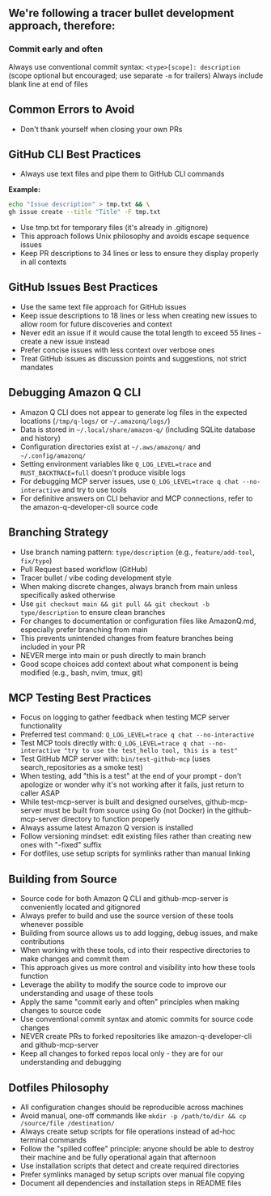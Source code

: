 ## We're following a tracer bullet development approach, therefore:

### Commit early and often
Always use conventional commit syntax: `<type>[scope]: description` (scope optional but encouraged; use separate `-m` for trailers)
Always include blank line at end of files

## Common Errors to Avoid
- Don't thank yourself when closing your own PRs

## GitHub CLI Best Practices
- Always use text files and pipe them to GitHub CLI commands

**Example:**
```bash
echo "Issue description" > tmp.txt && \
gh issue create --title "Title" -F tmp.txt
```
- Use tmp.txt for temporary files (it's already in .gitignore)
- This approach follows Unix philosophy and avoids escape sequence issues
- Keep PR descriptions to 34 lines or less to ensure they display properly in all contexts

## GitHub Issues Best Practices
- Use the same text file approach for GitHub issues
- Keep issue descriptions to 18 lines or less when creating new issues to allow room for future discoveries and context
- Never edit an issue if it would cause the total length to exceed 55 lines - create a new issue instead
- Prefer concise issues with less context over verbose ones
- Treat GitHub issues as discussion points and suggestions, not strict mandates

## Debugging Amazon Q CLI
- Amazon Q CLI does not appear to generate log files in the expected locations (`/tmp/q-logs/` or `~/.amazonq/logs/`)
- Data is stored in `~/.local/share/amazon-q/` (including SQLite database and history)
- Configuration directories exist at `~/.aws/amazonq/` and `~/.config/amazonq/`
- Setting environment variables like `Q_LOG_LEVEL=trace` and `RUST_BACKTRACE=full` doesn't produce visible logs
- For debugging MCP server issues, use `Q_LOG_LEVEL=trace q chat --no-interactive` and try to use tools
- For definitive answers on CLI behavior and MCP connections, refer to the amazon-q-developer-cli source code
  
## Branching Strategy
- Use branch naming pattern: `type/description` (e.g., `feature/add-tool`, `fix/typo`)
- Pull Request based workflow (GitHub)
- Tracer bullet / vibe coding development style
- When making discrete changes, always branch from main unless specifically asked otherwise
- Use `git checkout main && git pull && git checkout -b type/description` to ensure clean branches
- For changes to documentation or configuration files like AmazonQ.md, especially prefer branching from main
- This prevents unintended changes from feature branches being included in your PR
- NEVER merge into main or push directly to main branch
- Good scope choices add context about what component is being modified (e.g., bash, nvim, tmux, git)

## MCP Testing Best Practices
- Focus on logging to gather feedback when testing MCP server functionality
- Preferred test command: `Q_LOG_LEVEL=trace q chat --no-interactive`
- Test MCP tools directly with: `Q_LOG_LEVEL=trace q chat --no-interactive "try to use the test_hello tool, this is a test"`
- Test GitHub MCP server with: `bin/test-github-mcp` (uses search_repositories as a smoke test)
- When testing, add "this is a test" at the end of your prompt - don't apologize or wonder why it's not working after it fails, just return to caller ASAP
- While test-mcp-server is built and designed ourselves, github-mcp-server must be built from source using Go (not Docker) in the github-mcp-server directory to function properly
- Always assume latest Amazon Q version is installed
- Follow versioning mindset: edit existing files rather than creating new ones with "-fixed" suffix
- For dotfiles, use setup scripts for symlinks rather than manual linking

## Building from Source
- Source code for both Amazon Q CLI and github-mcp-server is conveniently located and gitignored
- Always prefer to build and use the source version of these tools whenever possible
- Building from source allows us to add logging, debug issues, and make contributions
- When working with these tools, cd into their respective directories to make changes and commit them
- This approach gives us more control and visibility into how these tools function
- Leverage the ability to modify the source code to improve our understanding and usage of these tools
- Apply the same "commit early and often" principles when making changes to source code
- Use conventional commit syntax and atomic commits for source code changes
- NEVER create PRs to forked repositories like amazon-q-developer-cli and github-mcp-server
- Keep all changes to forked repos local only - they are for our understanding and debugging
## Dotfiles Philosophy
- All configuration changes should be reproducible across machines
- Avoid manual, one-off commands like `mkdir -p /path/to/dir && cp /source/file /destination/`
- Always create setup scripts for file operations instead of ad-hoc terminal commands
- Follow the "spilled coffee" principle: anyone should be able to destroy their machine and be fully operational again that afternoon
- Use installation scripts that detect and create required directories
- Prefer symlinks managed by setup scripts over manual file copying
- Document all dependencies and installation steps in README files
